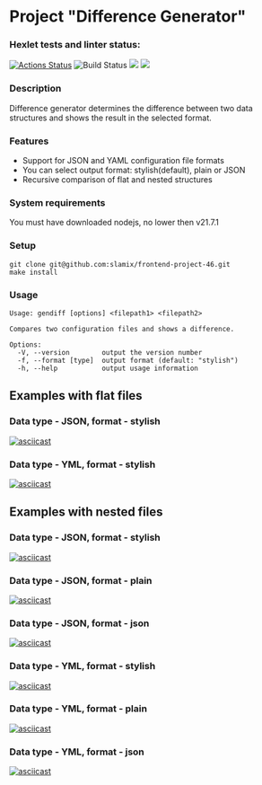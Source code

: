 # Project "Difference Generator"
### Hexlet tests and linter status:
[![Actions Status](https://github.com/slamix/frontend-project-46/actions/workflows/hexlet-check.yml/badge.svg)](https://github.com/slamix/frontend-project-46/actions)
![Build Status](https://github.com/slamix/frontend-project-46/workflows/custom-check/badge.svg)
<a href="https://codeclimate.com/github/slamix/frontend-project-46/maintainability"><img src="https://api.codeclimate.com/v1/badges/7db8e36b8c523f2a58aa/maintainability" /></a> <a href="https://codeclimate.com/github/slamix/frontend-project-46/test_coverage"><img src="https://api.codeclimate.com/v1/badges/7db8e36b8c523f2a58aa/test_coverage" /></a>
### Description
Difference generator determines the difference between two data structures and shows the result in the selected format.
### Features
* Support for JSON and YAML configuration file formats 
* You can select output format: stylish(default), plain or JSON
* Recursive comparison of flat and nested structures
### System requirements
You must have downloaded nodejs, no lower then v21.7.1
### Setup
```
git clone git@github.com:slamix/frontend-project-46.git
make install
```
### Usage
```
Usage: gendiff [options] <filepath1> <filepath2>

Compares two configuration files and shows a difference.

Options:
  -V, --version        output the version number
  -f, --format [type]  output format (default: "stylish")
  -h, --help           output usage information
```
## Examples with flat files
### Data type - JSON, format - stylish
[![asciicast](https://asciinema.org/a/R2FWwfLCeVDFsc1LboZM0Ij0d.svg)](https://asciinema.org/a/R2FWwfLCeVDFsc1LboZM0Ij0d)
### Data type - YML, format - stylish 
[![asciicast](https://asciinema.org/a/tyQI3x9wDcSxEyjAntfx4XlL0.svg)](https://asciinema.org/a/tyQI3x9wDcSxEyjAntfx4XlL0)
## Examples with nested files
### Data type - JSON, format - stylish
[![asciicast](https://asciinema.org/a/4i6IcBUnol8VxeWbu2S1agale.svg)](https://asciinema.org/a/4i6IcBUnol8VxeWbu2S1agale)
### Data type - JSON, format - plain
[![asciicast](https://asciinema.org/a/dkveA7TFSYGCCcAqvUvamb4MC.svg)](https://asciinema.org/a/dkveA7TFSYGCCcAqvUvamb4MC)
### Data type - JSON, format - json
[![asciicast](https://asciinema.org/a/VKlTXnNrT5vwNDXFlD5s1dHtY.svg)](https://asciinema.org/a/VKlTXnNrT5vwNDXFlD5s1dHtY)
### Data type - YML, format - stylish
[![asciicast](https://asciinema.org/a/94T5hd3Skm8UXZoRSFLMUa5zg.svg)](https://asciinema.org/a/94T5hd3Skm8UXZoRSFLMUa5zg)
### Data type - YML, format - plain
[![asciicast](https://asciinema.org/a/fzUBS8Dm4mpS65C8rwDL97pPv.svg)](https://asciinema.org/a/fzUBS8Dm4mpS65C8rwDL97pPv)
### Data type - YML, format - json
[![asciicast](https://asciinema.org/a/cc4hstQYkRfRGobopOhE4hUqx.svg)](https://asciinema.org/a/cc4hstQYkRfRGobopOhE4hUqx)
